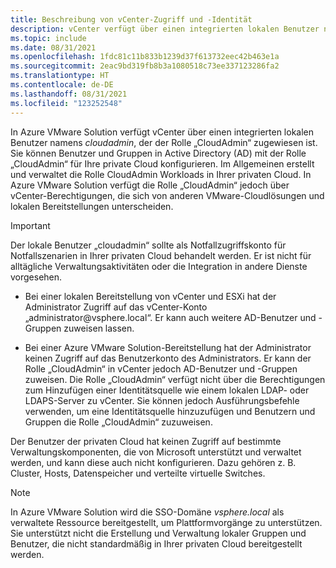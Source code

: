 ```yaml
---
title: Beschreibung von vCenter-Zugriff und -Identität
description: vCenter verfügt über einen integrierten lokalen Benutzer namens „cloudadmin“, der der Rolle „CloudAdmin“ zugewiesen ist.
ms.topic: include
ms.date: 08/31/2021
ms.openlocfilehash: 1fdc81c11b833b1239d37f613732eec42b463e1a
ms.sourcegitcommit: 2eac9bd319fb8b3a1080518c73ee337123286fa2
ms.translationtype: HT
ms.contentlocale: de-DE
ms.lasthandoff: 08/31/2021
ms.locfileid: "123252548"
---
```

<!-- used in concepts-run-commands.md and tutorial-configure-identity-source.md -->

In Azure VMware Solution verfügt vCenter über einen integrierten lokalen Benutzer namens *cloudadmin*, der der Rolle „CloudAdmin“ zugewiesen ist. Sie können Benutzer und Gruppen in Active Directory (AD) mit der Rolle „CloudAdmin“ für Ihre private Cloud konfigurieren. Im Allgemeinen erstellt und verwaltet die Rolle CloudAdmin Workloads in Ihrer privaten Cloud. In Azure VMware Solution verfügt die Rolle „CloudAdmin“ jedoch über vCenter-Berechtigungen, die sich von anderen VMware-Cloudlösungen und lokalen Bereitstellungen unterscheiden.

>[!IMPORTANT]
>Der lokale Benutzer „cloudadmin“ sollte als Notfallzugriffskonto für Notfallszenarien in Ihrer privaten Cloud behandelt werden. Er ist nicht für alltägliche Verwaltungsaktivitäten oder die Integration in andere Dienste vorgesehen. 

- Bei einer lokalen Bereitstellung von vCenter und ESXi hat der Administrator Zugriff auf das vCenter-Konto „administrator\@vsphere.local“. Er kann auch weitere AD-Benutzer und -Gruppen zuweisen lassen. 

- Bei einer Azure VMware Solution-Bereitstellung hat der Administrator keinen Zugriff auf das Benutzerkonto des Administrators. Er kann der Rolle „CloudAdmin“ in vCenter jedoch AD-Benutzer und -Gruppen zuweisen.  Die Rolle „CloudAdmin“ verfügt nicht über die Berechtigungen zum Hinzufügen einer Identitätsquelle wie einem lokalen LDAP- oder LDAPS-Server zu vCenter. Sie können jedoch Ausführungsbefehle verwenden, um eine Identitätsquelle hinzuzufügen und Benutzern und Gruppen die Rolle „CloudAdmin“ zuzuweisen.
 
Der Benutzer der privaten Cloud hat keinen Zugriff auf bestimmte Verwaltungskomponenten, die von Microsoft unterstützt und verwaltet werden, und kann diese auch nicht konfigurieren. Dazu gehören z. B. Cluster, Hosts, Datenspeicher und verteilte virtuelle Switches.

>[!NOTE]
>In Azure VMware Solution wird die SSO-Domäne *vsphere.local* als verwaltete Ressource bereitgestellt, um Plattformvorgänge zu unterstützen. Sie unterstützt nicht die Erstellung und Verwaltung lokaler Gruppen und Benutzer, die nicht standardmäßig in Ihrer privaten Cloud bereitgestellt werden.
